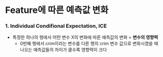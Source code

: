 # Feature에 따른 예측값 변화

### 1. Individual Condifional Expectation, ICE

* 특정한 하나의 행에서 어떤 변수 X의 변화에 따른 예측값의 변화 = **변수의 영향력**
    * 0번째 행에서 crim이라는 변수를 다른 행의 crim 변수 값으로 변화시켰을 때 나오는 예측값들의 차이가 클수록 영향력이 크다